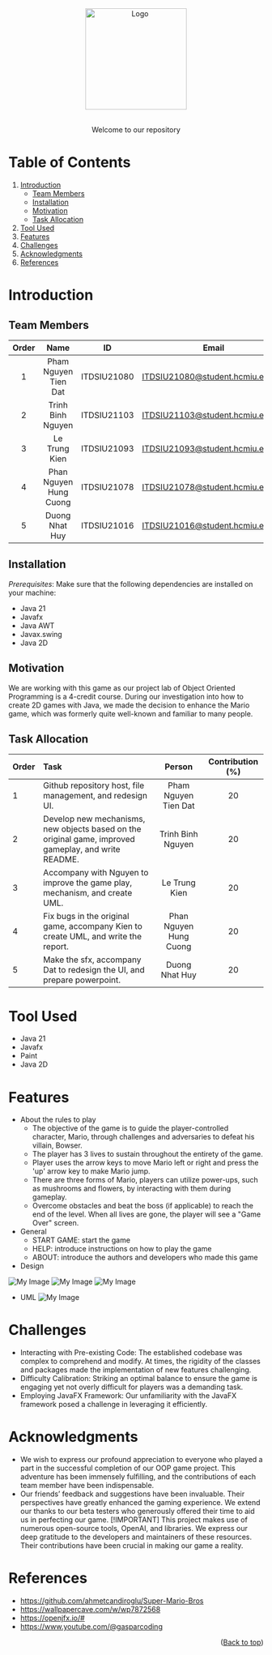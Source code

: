 <div id="header" align="center">
<!-- PROJECT LOGO -->
   <img src="./assets/logo.png" alt="Logo" width="200" height="200">
</div>
</br>



<!-- Welcome line -->
<p align="center">
  Welcome to our repository  
</p>

<!-- TABLE OF CONTENTS -->
# Table of Contents
  <ol>
    <li>
      <a href="#Introduction">Introduction</a>
      <ul>
        <li><a href="#Team-members">Team Members</a></li>
	<li><a href="#installation">Installation</a></li>
	<li><a href="#motivation">Motivation</a></li>
	<li><a href="#task-allocation">Task Allocation</a></li>      
      </ul>
    </li>
    <li><a href="#Tool-Used">Tool Used</a></li>
    <li><a href="#features">Features</a></li>
    <li><a href="#challenges">Challenges</a></li>
    <li><a href="#acknowledgments">Acknowledgments</a></li>
    <li><a href="#references">References</a></li>
  </ol>

<!-- ABOUT THE PROJECT -->
# Introduction 
<p align="justify">

</p>

<!-- TEAM MEMBERS -->
## Team Members 

| Order |         Name          |     ID      |                  Email                  |                       Github account                        |                              Facebook                              |
| :---: | :-------------------: | :---------: |:---------------------------------------:| :---------------------------------------------------------: | :----------------------------------------------------------------: |
|   1   | Pham Nguyen Tien Dat | ITDSIU21080 |  ITDSIU21080@student.hcmiu.edu.vn | [datpham18903](https://github.com/datpham18903) | [Dat Pham ](https://www.facebook.com/pasmoi.pierre) |
|   2   | Trinh Binh Nguyen | ITDSIU21103 | ITDSIU21103@student.hcmiu.edu.vn | [NguyenTrinh3008](https://github.com/NguyenTrinh3008) | [Nguyên Trịnh ](https://www.facebook.com/profile.php?id=100014319038025) |
|   3   | Le Trung Kien | ITDSIU21093 |  ITDSIU21093@student.hcmiu.edu.vn | [KienGHPJ](https://github.com/KienGHPJ) | [Kien Trung Le ](https://www.facebook.com/ngo.khonghat.9) |
|   4   | Phan Nguyen Hung Cuong | ITDSIU21078 | ITDSIU21078@student.hcmiu.edu.vn | [HungCuong862003](https://github.com/HungCuong862003) | [Cuong Phan ](https://www.facebook.com/profile.php?id=100010564926274) |
|   5   | Duong Nhat Huy | ITDSIU21016 | ITDSIU21016@student.hcmiu.edu.vn | [duonghuy2003](https://github.com/duonghuy2003) | [Dương Nhật Huy ](https://www.facebook.com/profile.php?id=100013413992296) |

<!-- INSTALLATION -->
## Installation 
*Prerequisites*: Make sure that the following dependencies are installed on your machine:
-   Java 21
-  	Javafx
-  	Java AWT
-  	Javax.swing
-   Java 2D


<!-- MOTIVATION -->
## Motivation 
We are working with this game as our project lab of Object Oriented Programming is a 4-credit course. During our investigation into how to create 2D games with Java, we made the decision to enhance the Mario game, which was formerly quite well-known and familiar to many people.


</p>

<!-- TASK ALLOCATION -->
## Task Allocation 
| Order | Task                                  |  Person   | Contribution (%) |
| :---- |:--------------------------------------| :-------: | :----------: |
| 1     | Github repository host, file management, and redesign UI.  | Pham Nguyen Tien Dat  |      20      |
| 2     | Develop new mechanisms, new objects based on the original game, improved gameplay, and write README. | Trinh Binh Nguyen |      20      |
| 3     | Accompany with Nguyen to improve the game play, mechanism, and create UML. | Le Trung Kien |      20      |
| 4     | Fix bugs in the original game, accompany Kien to create UML, and write the report. | Phan Nguyen Hung Cuong |      20      |
| 5     | Make the sfx, accompany Dat to redesign the UI, and prepare powerpoint.  | Duong Nhat Huy |      20      |

<!-- TOOL USED -->
# Tool Used 
- Java 21 
- Javafx
- Paint
- Java 2D


<!-- FEATURES -->
# Features 
- About the rules to play
  - The objective of the game is to guide the player-controlled character, Mario, through challenges and adversaries to defeat his villain, Bowser.
  - The player has 3 lives to sustain throughout the entirety of the game.
  - Player uses the arrow keys to move Mario left or right and press the 'up' arrow key to make Mario jump.
  - There are three forms of Mario, players can utilize power-ups, such as mushrooms and flowers, by interacting with them during gameplay.
  - Overcome obstacles and beat the boss (if applicable) to reach the end of the level. When all lives are gone, the player will see a "Game Over" screen.
- General
  - START GAME: start the game
  - HELP: introduce instructions on how to play the game
  - ABOUT: introduce the authors and developers who made this game
- Design
  
![My Image](assets/Design1.png)
![My Image](assets/Design2.png)
![My Image](assets/BossFight.png)

- UML
![My Image](assets/UML.png)


<!-- CHALLENGES -->
# Challenges
- Interacting with Pre-existing Code: The established codebase was complex to comprehend and modify. At times, the rigidity of the classes and packages made the implementation of new features challenging.
- Difficulty Calibration: Striking an optimal balance to ensure the game is engaging yet not overly difficult for players was a demanding task.
- Employing JavaFX Framework: Our unfamiliarity with the JavaFX framework posed a challenge in leveraging it efficiently.

<!-- ACKNOWLEDGMENTS -->
# Acknowledgments
- We wish to express our profound appreciation to everyone who played a part in the successful completion of our OOP game project. This adventure has been immensely fulfilling, and the contributions of each team member have been indispensable.
- Our friends’ feedback and suggestions have been invaluable. Their perspectives have greatly enhanced the gaming experience. We extend our thanks to our beta testers who generously offered their time to aid us in perfecting our game. 
[!IMPORTANT]
This project makes use of numerous open-source tools, OpenAI, and libraries. We express our deep gratitude to the developers and maintainers of these resources. Their contributions have been crucial in making our game a reality.



<p align="justify">

</p>

<!-- REFERENCES -->
# References
* https://github.com/ahmetcandiroglu/Super-Mario-Bros
* https://wallpapercave.com/w/wp7872568
* https://openjfx.io/#
* https://www.youtube.com/@gasparcoding
  

<p align="right">(<a href="#header">Back to top</a>)</p>

